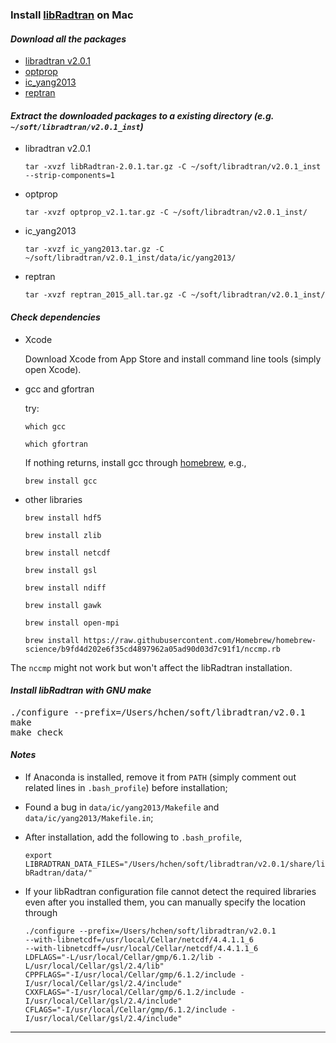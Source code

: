 ### Install [libRadtran](http://www.libradtran.org) on Mac

#### *Download all the packages*
- [libradtran v2.0.1](http://www.libradtran.org/download/libRadtran-2.0.1.tar.gz)
- [optprop](http://www.meteo.physik.uni-muenchen.de/~libradtran/lib/exe/fetch.php?media=download:optprop_v2.1.tar.gz)
- [ic_yang2013](http://www.meteo.physik.uni-muenchen.de/~libradtran/lib/exe/fetch.php?media=download:ic_yang2013.tar.gz)
- [reptran](http://www.meteo.physik.uni-muenchen.de/~libradtran/lib/exe/fetch.php?media=download:reptran_2015_all.tar.gz)

#### *Extract the downloaded packages to a existing directory (e.g. `~/soft/libradtran/v2.0.1_inst`)*

- libradtran v2.0.1

  `tar -xvzf libRadtran-2.0.1.tar.gz -C ~/soft/libradtran/v2.0.1_inst --strip-components=1`

- optprop

  `tar -xvzf optprop_v2.1.tar.gz -C ~/soft/libradtran/v2.0.1_inst/`

- ic_yang2013

  `tar -xvzf ic_yang2013.tar.gz -C ~/soft/libradtran/v2.0.1_inst/data/ic/yang2013/`

- reptran

  `tar -xvzf reptran_2015_all.tar.gz -C ~/soft/libradtran/v2.0.1_inst/`

#### *Check dependencies*

- Xcode

  Download Xcode from App Store and install command line tools (simply open Xcode).

- gcc and gfortran

  try:

  `which gcc`

  `which gfortran`

  If nothing returns, install gcc through [homebrew](https://brew.sh/), e.g.,

  `brew install gcc`

- other libraries

    `brew install hdf5`

    `brew install zlib`

    `brew install netcdf`

    `brew install gsl`

    `brew install ndiff`

    `brew install gawk`

    `brew install open-mpi`

    `brew install https://raw.githubusercontent.com/Homebrew/homebrew-science/b9fd4d202e6f35cd4897962a05ad90d03d7c91f1/nccmp.rb`

The `nccmp` might not work but won't affect the libRadtran installation.


#### *Install libRadtran with GNU make*

<pre>
./configure --prefix=/Users/hchen/soft/libradtran/v2.0.1
make
make check
</pre>

#### *Notes*

- If Anaconda is installed, remove it from `PATH` (simply comment out related lines in `.bash_profile`) before installation;

- Found a bug in `data/ic/yang2013/Makefile` and `data/ic/yang2013/Makefile.in`;

- After installation, add the following to `.bash_profile`,

  `export LIBRADTRAN_DATA_FILES="/Users/hchen/soft/libradtran/v2.0.1/share/libRadtran/data/"`

- If your libRadtran configuration file cannot detect the required libraries even after you installed them, you can manually
specify the location through

  ```
  ./configure --prefix=/Users/hchen/soft/libradtran/v2.0.1
  --with-libnetcdf=/usr/local/Cellar/netcdf/4.4.1.1_6
  --with-libnetcdff=/usr/local/Cellar/netcdf/4.4.1.1_6
  LDFLAGS="-L/usr/local/Cellar/gmp/6.1.2/lib -L/usr/local/Cellar/gsl/2.4/lib"
  CPPFLAGS="-I/usr/local/Cellar/gmp/6.1.2/include -I/usr/local/Cellar/gsl/2.4/include"
  CXXFLAGS="-I/usr/local/Cellar/gmp/6.1.2/include -I/usr/local/Cellar/gsl/2.4/include"
  CFLAGS="-I/usr/local/Cellar/gmp/6.1.2/include -I/usr/local/Cellar/gsl/2.4/include"
  ```



---
 
